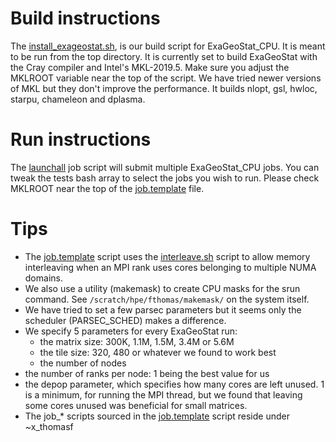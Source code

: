 # Build instructions

The [install_exageostat.sh](install_exageostat.sh), is our build script for ExaGeoStat_CPU. It is meant to be run from the top directory. It is currently set to build ExaGeoStat with the Cray compiler and Intel's MKL-2019.5. Make sure you adjust the MKLROOT variable near the top of the script. We have tried newer versions of MKL but they don't improve the performance. It builds nlopt, gsl, hwloc, starpu, chameleon and dplasma.

# Run instructions

The [launchall](launchall) job script will submit multiple ExaGeoStat_CPU jobs. You can tweak the tests bash array to select the jobs you wish to run. Please check MKLROOT near the top of the [job.template](job.template) file.

# Tips

  * The [job.template](job.template) script uses the [interleave.sh](interleave.sh) script to allow memory interleaving when an MPI rank uses cores belonging to multiple NUMA domains.
  * We also use a utility (makemask) to create CPU masks for the srun command. See ```/scratch/hpe/fthomas/makemask/``` on the system itself.
  * We have tried to set a few parsec parameters but it seems only the scheduler (PARSEC_SCHED) makes a difference.
  * We specify 5 parameters for every ExaGeoStat run:
    * the matrix size: 300K, 1.1M, 1.5M, 3.4M or 5.6M
    * the tile size: 320, 480 or whatever we found to work best
    * the number of nodes
   * the number of ranks per node: 1 being the best value for us
   * the depop parameter, which specifies how many cores are left unused. 1 is a minimum, for running the MPI thread, but we found that leaving some cores unused was beneficial for small matrices.
  * The job_* scripts sourced in the [job.template](job.template) script reside under ~x_thomasf
